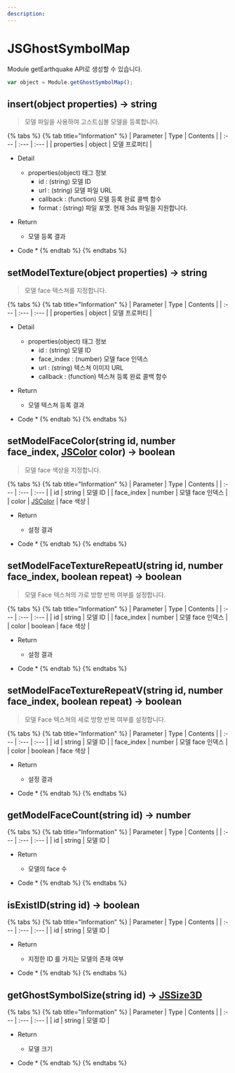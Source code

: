 ```yaml
---
description: 
---
```


# JSGhostSymbolMap

Module getEarthquake API로 생성할 수 있습니다.

```javascript
var object = Module.getGhostSymbolMap();
```

## insert\(object properties\) → string

> 모델 파일을 사용하여 고스트심볼 모델을 등록합니다.

{% tabs %}
{% tab title="Information" %}
| Parameter | Type | Contents |
| :--- | :--- | :--- |
| properties | object | 모델 프로퍼티 |

* Detail
  * properties(object) 태그 정보
    * id : (string) 모델 ID
    * url : (string) 모델 파일 URL
    * callback : (function) 모델 등록 완료 콜백 함수
    * format : (string) 파일 포맷. 현재 3ds 파일을 지원합니다.
	
* Return
  * 모델 등록 결과
  
* Code
  * 
{% endtab %}
{% endtabs %}

## setModelTexture\(object properties\) → string

> 모델 face 텍스쳐를 지정합니다.

{% tabs %}
{% tab title="Information" %}
| Parameter | Type | Contents |
| :--- | :--- | :--- |
| properties | object | 모델 프로퍼티 |

* Detail
  * properties(object) 태그 정보
    * id : (string) 모델 ID
    * face_index : (number) 모델 face 인덱스
    * url : (string) 텍스쳐 이미지 URL
    * callback : (function) 텍스쳐 등록 완료 콜백 함수
	
* Return
  * 모델 텍스쳐 등록 결과
  
* Code
  * 
{% endtab %}
{% endtabs %}

## setModelFaceColor\(string id, number face_index, [JSColor](../core/jscolor.md) color\) → boolean

> 모델 face 색상을 지정합니다.

{% tabs %}
{% tab title="Information" %}
| Parameter | Type | Contents |
| :--- | :--- | :--- |
| id | string | 모델 ID |
| face_index | number | 모델 face 인덱스 |
| color | [JSColor](../core/jscolor.md) | face 색상 |

* Return
  * 설정 결과
  
* Code
  * 
{% endtab %}
{% endtabs %}

## setModelFaceTextureRepeatU\(string id, number face_index, boolean repeat\) → boolean

> 모델 Face 텍스쳐의 가로 방향 반복 여부를 설정합니다.

{% tabs %}
{% tab title="Information" %}
| Parameter | Type | Contents |
| :--- | :--- | :--- |
| id | string | 모델 ID |
| face_index | number | 모델 face 인덱스 |
| color | boolean | face 색상 |

* Return
  * 설정 결과
  
* Code
  * 
{% endtab %}
{% endtabs %}

## setModelFaceTextureRepeatV\(string id, number face_index, boolean repeat\) → boolean

> 모델 Face 텍스쳐의 세로 방향 반복 여부를 설정합니다.

{% tabs %}
{% tab title="Information" %}
| Parameter | Type | Contents |
| :--- | :--- | :--- |
| id | string | 모델 ID |
| face_index | number | 모델 face 인덱스 |
| color | boolean | face 색상 |

* Return
  * 설정 결과
  
* Code
  * 
{% endtab %}
{% endtabs %}

## getModelFaceCount\(string id\) → number

> 

{% tabs %}
{% tab title="Information" %}
| Parameter | Type | Contents |
| :--- | :--- | :--- |
| id | string | 모델 ID |

* Return
  * 모델의 face 수
  
* Code
  * 
{% endtab %}
{% endtabs %}

## isExistID\(string id\) → boolean

> 

{% tabs %}
{% tab title="Information" %}
| Parameter | Type | Contents |
| :--- | :--- | :--- |
| id | string | 모델 ID |

* Return
  * 지정한 ID 를 가지는 모델의 존재 여부
  
* Code
  * 
{% endtab %}
{% endtabs %}

## getGhostSymbolSize\(string id\) → [JSSize3D	](../core/jssize3d.md)

> 

{% tabs %}
{% tab title="Information" %}
| Parameter | Type | Contents |
| :--- | :--- | :--- |
| id | string | 모델 ID |

* Return
  * 모델 크기
  
* Code
  * 
{% endtab %}
{% endtabs %}